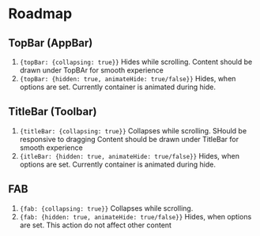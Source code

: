 # Roadmap

## TopBar (AppBar)

1) `{topBar: {collapsing: true}}` Hides while scrolling. Content should be drawn under TopBAr for smooth experience
2) `{topBar: {hidden: true, animateHide: true/false}}` Hides, when options are set. Currently container is animated during hide.

## TitleBar (Toolbar)

1) `{titleBar: {collapsing: true}}` Collapses while scrolling. SHould be responsive to dragging Content should be drawn under TitleBar for smooth experience
2) `{itleBar: {hidden: true, animateHide: true/false}}` Hides, when options are set. Currently container is animated during hide.

## FAB

1) `{fab: {collapsing: true}}` Collapses while scrolling.
2) `{fab: {hidden: true, animateHide: true/false}}` Hides, when options are set.
This action do not affect other content
